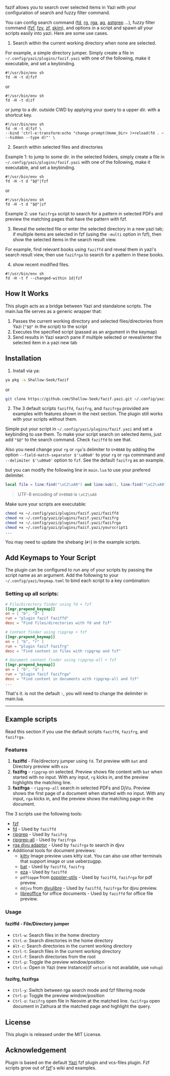 fazif allows you to search over selected items in Yazi with your configuration of search and fuzzy filter command.

You can config search command ([fd](https://github.com/sharkdp/fd), [rg](https://github.com/BurntSushi/ripgrep), [rga](https://github.com/phiresky/ripgrep-all), [ag](https://github.com/ggreer/the_silver_searcher), [astgrep](https://github.com/ast-grep/ast-grep) ...), fuzzy filter command ([fzf](https://github.com/junegunn/fzf), [fzy](https://github.com/jhawthorn/fzy), [zf](https://github.com/natecraddock/zf), [skim](https://github.com/lotabout/skim)), and options in a script and spawn all your scripts easily into yazi. Here are some use cases.

1. Search within the current working directory when none are selected.

For example, a simple directory jumper. Simply create a file in `~/.config/yazi/plugins/fazif.yazi` with one of the following, make it executable, and set a keybinding.

```
#!/usr/bin/env sh
fd -H -t d|fzf
```

or

```
#!/usr/bin/env sh
fd -H -t d|zf
```

or jump to a dir. outside CWD by applying your query to a upper dir. with a shortcut key.

```
#!/usr/bin/env sh
fd -H -t d|fzf \
--bind 'ctrl-e:transform:echo "change-prompt(Home_Dir> )+reload(fd . ~ --hidden --type d)"' \
```

2. Search within selected files and directories

Example 1: to jump to some dir. in the selected folders, simply create a file in `~/.config/yazi/plugins/fazif.yazi` with one of the following, make it executable, and set a keybinding.


```
#!/usr/bin/env sh
fd -H -t d "$@"|fzf
```

or

```
#!/usr/bin/env sh
fd -H -t d "$@"|zf
```

Example 2: use `fazifrga` script to search for a pattern in selected PDFs and preview the matching pages that have the pattern with fzf.

3. Reveal the selected file or enter the selected directory in a new yazi tab; if multiple items are selected in fzf (using the `-multi` option in fzf), then show the selected items in the search result view.

For example, find relevant books using `faziffd` and reveal them in yazi's search result view, then use `fazifrga` to search for a pattern in these books.

4. show recent modified files.
```
#!/usr/bin/env sh
fd -H -t f --changed-within 1d|fzf 
```
## How It Works

This plugin acts as a bridge between Yazi and standalone scripts. The main.lua file serves as a generic wrapper that:
1. Passes the current working directory and selected files/directories from Yazi (`"$@"` in the script) to the script
2. Executes the specified script (passed as an argument in the keymap)
3. Send results in Yazi search pane if multiple selected or reveal/enter the selected item in a yazi new tab

## Installation

1. Install via ya:

```bash
ya pkg -a Shallow-Seek/fazif
```

or

```bash
git clone https://github.com/Shallow-Seek/fazif.yazi.git ~/.config/yazi/plugins/fazif.yazi
```

2. The 3 default scripts `faziffd`, `fazifrg`, and `fazifrga` provided are examples with features shown in the next section. The plugin still works with your scripts without them.

Simple put your script in `~/.config/yazi/plugins/fazif.yazi` and set a keybinding to use them. To make your script search on selected items, just add `"$@"` to the search command.  Check `faziffd` to see that. 

Also you need change your `rg` or `rga`'s delimiter to `U+00A0` by adding the option `--field-match-separator $'\u00a0'`
to your `rg` or `rga` commmand and `--delimiter $'\u00a0'` option to `fzf`. See the default `fazifrg` as an example. 

but you can modify the following line in `main.lua` to use your prefered delimiter.

```lua
local file = line:find("\xC2\xA0") and line:sub(1, line:find("\xC2\xA0") - 1) or line
```

> UTF-8 encoding of `U+00A0` is `\xC2\xA0`

Make sure your scripts are executable:

```bash
chmod +x ~/.config/yazi/plugins/fazif.yazi/faziffd
chmod +x ~/.config/yazi/plugins/fazif.yazi/fazifrg
chmod +x ~/.config/yazi/plugins/fazif.yazi/fazifrga
chmod +x ~/.config/yazi/plugins/fazif.yazi/yourscript1
...
```
You may need to update the shebang (`#!`) in the example scripts.

## Add Keymaps to Your Script

The plugin can be configured to run any of your scripts by passing the script name as an argument. Add the following to your `~/.config/yazi/keymap.toml` to bind each script to a key combination:

### Setting up all scripts:

```toml
# File/Directory finder using fd + fzf
[[mgr.prepend_keymap]]
on = [ "b", "d" ]
run = "plugin fazif faziffd"
desc = "Find files/directories with fd and fzf"

# Content finder using ripgrep + fzf
[[mgr.prepend_keymap]]
on = [ "b", "r" ]
run = "plugin fazif fazifrg"
desc = "Find content in files with ripgrep and fzf"

# Document content finder using ripgrep-all + fzf
[[mgr.prepend_keymap]]
on = [ "b", "a" ]
run = "plugin fazif fazifrga"
desc = "Find content in documents with ripgrep-all and fzf"
...
```

That's it.  is not the default `:`, you will need to change the delimiter in main.lua.

---
## Example scripts 
Read this section if you use the default scripts `faziffd`, `fazifrg`, and `fazifrga`.

### Features

1. **faziffd** - File/directory jumper using `fd`. Txt preview with `bat` and Directory preview with `eza`
2. **fazifrg** - `ripgrep` on selected. Preview shows file content with `bat` when started with no input. With any input, `rg` kicks in, and the preview highlights the matching line.
3. **fazifrga** - `ripgrep-all`  search in selected PDFs and DjVu. Preview shows the first page of a document when started with no input. With any input, `rga` kicks in, and the preview shows the matching page in the document.
 
The 3 scripts use the following tools:

- [fzf](https://github.com/junegunn/fzf) 
- [fd](https://github.com/sharkdp/fd) - Used by `faziffd`
- [ripgrep](https://github.com/BurntSushi/ripgrep) - Used by `fazifrg`
- [ripgrep-all](https://github.com/phiresky/ripgrep-all) - Used by `fazifrga`
- [rga djvu adaptor](https://github.com/phiresky/ripgrep-all/discussions/166) - Used by `fazifrga` to search in djvu
- Additional tools for document previews:
  - [kitty](https://sw.kovidgoyal.net/kitty/) Image preview uses kitty icat. You can also use other terminals that support image or use ueberzugpp.
  - [bat](https://github.com/sharkdp/bat) - Used by `faziffd`, `fazifrg` 
  - [eza](https://github.com/eza-community/eza) - Used by `faziffd`
  - `pdftoppm` from [poppler-utils](https://github.com/freedesktop/poppler) - Used by `faziffd`, `fazifrga` for pdf prevew.
  - `ddjvu` from [djvulibre](https://github.com/DjVuLibre/djvulibre) - Used by `faziffd`, `fazifrga` for djvu preview.
  - [libreoffice](https://github.com/LibreOffice/core) for office documents  - Used by `faziffd` for office file preview.

### Usage

#### faziffd - File/Directory jumper

- `Ctrl-w`: Search files in the home directory
- `Ctrl-e`: Search directories in the home directory
- `Alt-c`: Search directories in the current working directory
- `Ctrl-t`: Search files in the current working directory
- `Ctrl-f`: Search directories from the root
- `Ctrl-p`: Toggle the preview window/position
- `Ctrl-x`: Open in Yazi (new instance)(if `setsid` is not available, use `nohup`)


#### fazifrg, fazifrga

- `Ctrl-y`: Switch between rga search mode and fzf filtering mode
- `Ctrl-p`: Toggle the preview window/position
- `Ctrl-o`: `fazifrg` open file in Neovim at the matched line. `fazifrga` open document in Zathura at the matched page and highlight the query.

## License

This plugin is released under the MIT License.

## Acknowledgement
Plugin is based on the default [Yazi](https://github.com/sxyazi/yazi) fzf plugin and vcs-files plugin. Fzf scripts grow out of [fzf](https://github.com/junegunn/fzf)'s wiki and examples. 

